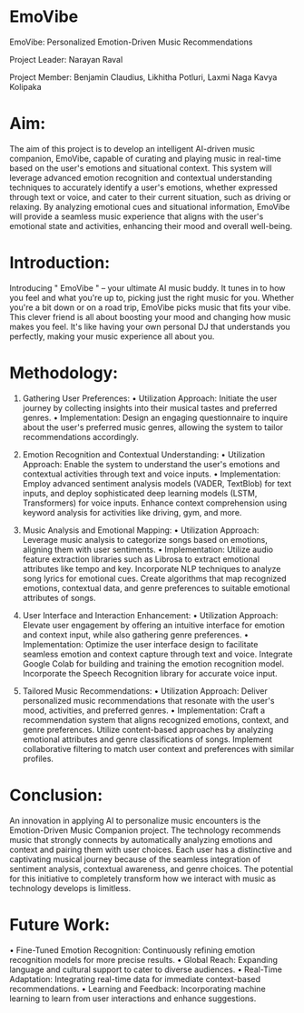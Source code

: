 # EmoVibe
EmoVibe: Personalized Emotion-Driven Music Recommendations

Project Leader: Narayan Raval

Project Member: Benjamin Claudius, Likhitha Potluri, Laxmi Naga Kavya Kolipaka

# Aim: 
The aim of this project is to develop an intelligent AI-driven music companion, EmoVibe, capable of curating and playing music in real-time based on the user's emotions and situational context. This system will leverage advanced emotion recognition and contextual understanding techniques to accurately identify a user's emotions, whether expressed through text or voice, and cater to their current situation, such as driving or relaxing. By analyzing emotional cues and situational information, EmoVibe will provide a seamless music experience that aligns with the user's emotional state and activities, enhancing their mood and overall well-being.

# Introduction: 

Introducing " EmoVibe " – your ultimate AI music buddy. It tunes in to how you feel and what you're up to, picking just the right music for you. Whether you're a bit down or on a road trip, EmoVibe picks music that fits your vibe. This clever friend is all about boosting your mood and changing how music makes you feel. It's like having your own personal DJ that understands you perfectly, making your music experience all about you.

# Methodology:

1.	Gathering User Preferences:
•	Utilization Approach: Initiate the user journey by collecting insights into their musical tastes and preferred genres.
•	Implementation: Design an engaging questionnaire to inquire about the user's preferred music genres, allowing the system to tailor recommendations accordingly.

2.	Emotion Recognition and Contextual Understanding:
•	Utilization Approach: Enable the system to understand the user's emotions and contextual activities through text and voice inputs.
•	Implementation: Employ advanced sentiment analysis models (VADER, TextBlob) for text inputs, and deploy sophisticated deep learning models (LSTM, Transformers) for voice inputs. Enhance context comprehension using keyword analysis for activities like driving, gym, and more.

3.	Music Analysis and Emotional Mapping:
•	Utilization Approach: Leverage music analysis to categorize songs based on emotions, aligning them with user sentiments.
•	Implementation: Utilize audio feature extraction libraries such as Librosa to extract emotional attributes like tempo and key. Incorporate NLP techniques to analyze song lyrics for emotional cues. Create algorithms that map recognized emotions, contextual data, and genre preferences to suitable emotional attributes of songs.
4.	User Interface and Interaction Enhancement:
•	Utilization Approach: Elevate user engagement by offering an intuitive interface for emotion and context input, while also gathering genre preferences.
•	Implementation: Optimize the user interface design to facilitate seamless emotion and context capture through text and voice. Integrate Google Colab for building and training the emotion recognition model. Incorporate the Speech Recognition library for accurate voice input.

5.	Tailored Music Recommendations:
•	Utilization Approach: Deliver personalized music recommendations that resonate with the user's mood, activities, and preferred genres.
•	Implementation: Craft a recommendation system that aligns recognized emotions, context, and genre preferences. Utilize content-based approaches by analyzing emotional attributes and genre classifications of songs. Implement collaborative filtering to match user context and preferences with similar profiles.

# Conclusion:

An innovation in applying AI to personalize music encounters is the Emotion-Driven Music Companion project. The technology recommends music that strongly connects by automatically analyzing emotions and context and pairing them with user choices. Each user has a distinctive and captivating musical journey because of the seamless integration of sentiment analysis, contextual awareness, and genre choices. The potential for this initiative to completely transform how we interact with music as technology develops is limitless.

# Future Work:

•	Fine-Tuned Emotion Recognition: Continuously refining emotion recognition models for more precise results.
•	Global Reach: Expanding language and cultural support to cater to diverse audiences.
•	Real-Time Adaptation: Integrating real-time data for immediate context-based recommendations.
•	Learning and Feedback: Incorporating machine learning to learn from user interactions and enhance suggestions.
